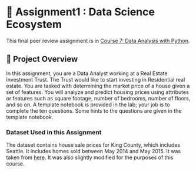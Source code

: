 # :rocket: Assignment1 : Data Science Ecosystem
This final peer review assignment is in [Course 7: Data Analysis with Python](https://www.coursera.org/learn/data-analysis-with-python?specialization=ibm-data-science).
## :page_facing_up: Project Overview
In this assignment, you are a Data Analyst working at a Real Estate Investment Trust. The Trust would like to start investing in Residential real estate. You are tasked with determining the market price of a house given a set of features. You will analyze and predict housing prices using attributes or features such as square footage, number of bedrooms, number of floors, and so on. A template notebook is provided in the lab; your job is to complete the ten questions. Some hints to the questions are given in the template notebook.

### Dataset Used in this Assignment

The dataset contains house sale prices for King County, which includes Seattle. It includes homes sold between May 2014 and May 2015. It was taken from 
[here](https://www.kaggle.com/datasets/harlfoxem/housesalesprediction). It was also slightly modified for the purposes of this course. 
